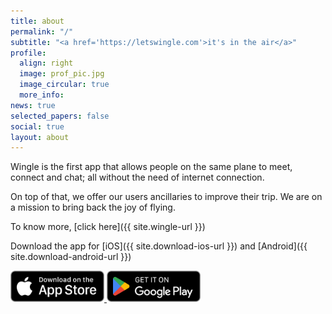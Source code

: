 ```yaml
---
title: about
permalink: "/"
subtitle: "<a href='https://letswingle.com'>it's in the air</a>"
profile:
  align: right
  image: prof_pic.jpg
  image_circular: true
  more_info: 
news: true
selected_papers: false
social: true
layout: about
---
```


Wingle is the first app that allows people on the same plane to meet, connect and chat; all without the need of internet connection.

On top of that, we offer our users ancillaries to improve their trip. We are on a mission to bring back the joy of flying.

To know more, [click here]({{ site.wingle-url }})

Download the app for [iOS]({{ site.download-ios-url }}) and [Android]({{ site.download-android-url }})

<div class="download-image-links">
  <a href="{{ site.download-ios-url }}">
    <img src="/assets/img/download-ios.png" alt="Download iOS" height="50px">
  </a>

  <a href="{{ site.download-android-url }}">
    <img src="/assets/img/download-android.png" alt="Download Android" height="50px">
  </a>
</div>